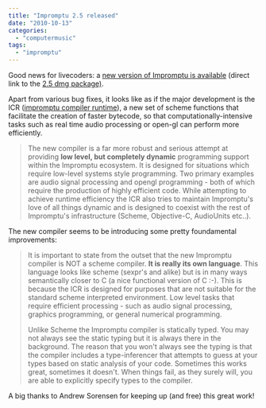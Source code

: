```yaml
---
title: "Impromptu 2.5 released"
date: "2010-10-13"
categories: 
  - "computermusic"
tags: 
  - "impromptu"
---
```


Good news for livecoders: a [new version of Impromptu is available](http://impromptu.moso.com.au/downloads.html) (direct link to the [2.5 dmg package)](http://impromptu.moso.com.au/extras/impromptu_2.5.dmg).


Apart from various bug fixes, it looks like as if the major development is the ICR ([impromptu compiler runtime](http://impromptu.moso.com.au/extras/ICR.html)), a new set of scheme functions that facilitate the creation of faster bytecode, so that computationally-intensive tasks such as real time audio processing or open-gl can perform more efficiently.

> The new compiler is a far more robust and serious attempt at providing **low level, but completely dynamic** programming support within the Impromptu ecosystem. It is designed for situations which require low-level systems style programming. Two primary examples are audio signal processing and opengl programming - both of which require the production of highly efficient code. While attempting to achieve runtime efficiency the ICR also tries to maintain Impromptu's love of all things dynamic and is designed to coexist with the rest of Impromptu's infrastructure (Scheme, Objective-C, AudioUnits etc..).

The new compiler seems to be introducing some pretty foundamental improvements:


> It is important to state from the outset that the new Impromptu compiler is NOT a scheme compiler. **It is really its own language**. This language looks like scheme (sexpr's and alike) but is in many ways semantically closer to C (a nice functional version of C :-). This is because the ICR is designed for purposes that are not suitable for the standard scheme interpreted environment. Low level tasks that require efficient processing - such as audio signal processing, graphics programming, or general numerical programming.
> 
> Unlike Scheme the Impromptu compiler is statically typed. You may not always see the static typing but it is always there in the background. The reason that you won't always see the typing is that the compiler includes a type-inferencer that attempts to guess at your types based on static analysis of your code. Sometimes this works great, sometimes it doesn't. When things fail, as they surely will, you are able to explicitly specify types to the compiler.

A big thanks to Andrew Sorensen for keeping up (and free) this great work!
